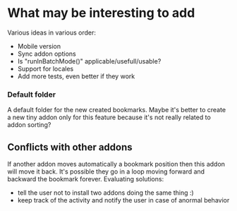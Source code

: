 # What may be interesting to add

Various ideas in various order:

- Mobile version
- Sync addon options
- Is "runInBatchMode()" applicable/usefull/usable?
- Support for locales
- Add more tests, even better if they work

### Default folder

A default folder for the new created bookmarks.
Maybe it's better to create a new tiny addon only for this feature because it's
not really related to addon sorting?

## Conflicts with other addons

If another addon moves automatically a bookmark position then this addon will
move it back. It's possible they go in a loop moving forward and backward the
bookmark forever. Evaluating solutions:

- tell the user not to install two addons doing the same thing :)
- keep track of the activity and notify the user in case of anormal behavior
